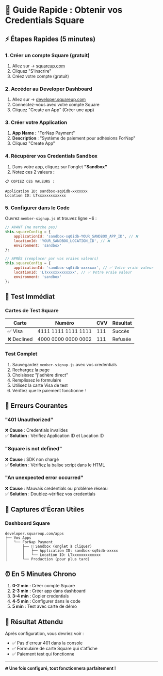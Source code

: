 # 🔑 Guide Rapide : Obtenir vos Credentials Square

## ⚡ Étapes Rapides (5 minutes)

### 1. Créer un compte Square (gratuit)
1. Allez sur → [squareup.com](https://squareup.com/fr)
2. Cliquez "S'inscrire"
3. Créez votre compte (gratuit)

### 2. Accéder au Developer Dashboard
1. Allez sur → [developer.squareup.com](https://developer.squareup.com/apps)
2. Connectez-vous avec votre compte Square
3. Cliquez "Create an App" (Créer une app)

### 3. Créer votre Application
1. **App Name** : "ForNap Payment"
2. **Description** : "Système de paiement pour adhésions ForNap"
3. Cliquez "Create App"

### 4. Récupérer vos Credentials Sandbox
1. Dans votre app, cliquez sur l'onglet **"Sandbox"**
2. Notez ces 2 valeurs :

```
📋 COPIEZ CES VALEURS :

Application ID: sandbox-sq0idb-xxxxxxx
Location ID: LTxxxxxxxxxxxxx
```

### 5. Configurer dans le Code

Ouvrez `member-signup.js` et trouvez ligne ~6 :

```javascript
// AVANT (ne marche pas)
this.squareConfig = {
    applicationId: 'sandbox-sq0idb-YOUR_SANDBOX_APP_ID', // ❌
    locationId: 'YOUR_SANDBOX_LOCATION_ID', // ❌
    environment: 'sandbox'
};

// APRÈS (remplacer par vos vraies valeurs)
this.squareConfig = {
    applicationId: 'sandbox-sq0idb-xxxxxxx', // ✅ Votre vraie valeur
    locationId: 'LTxxxxxxxxxxxxx', // ✅ Votre vraie valeur
    environment: 'sandbox'
};
```

## 🧪 Test Immédiat

### Cartes de Test Square
| Carte | Numéro | CVV | Résultat |
|-------|--------|-----|----------|
| ✅ Visa | 4111 1111 1111 1111 | 111 | Succès |
| ❌ Declined | 4000 0000 0000 0002 | 111 | Refusée |

### Test Complet
1. Sauvegardez `member-signup.js` avec vos credentials
2. Rechargez la page
3. Choisissez "j'adhère direct"
4. Remplissez le formulaire
5. Utilisez la carte Visa de test
6. Vérifiez que le paiement fonctionne !

## 🚨 Erreurs Courantes

### "401 Unauthorized"
❌ **Cause** : Credentials invalides  
✅ **Solution** : Vérifiez Application ID et Location ID

### "Square is not defined"
❌ **Cause** : SDK non chargé  
✅ **Solution** : Vérifiez la balise script dans le HTML

### "An unexpected error occurred"
❌ **Cause** : Mauvais credentials ou problème réseau  
✅ **Solution** : Doublez-vérifiez vos credentials

## 📱 Captures d'Écran Utiles

### Dashboard Square
```
developer.squareup.com/apps
├── Vos Apps
│   └── ForNap Payment
│       ├── 📍 Sandbox (onglet à cliquer)
│       │   ├── Application ID: sandbox-sq0idb-xxxxx
│       │   └── Location ID: LTxxxxxxxxxxxxx
│       └── Production (pour plus tard)
```

## ⏰ En 5 Minutes Chrono

1. **0-2 min** : Créer compte Square
2. **2-3 min** : Créer app dans dashboard
3. **3-4 min** : Copier credentials
4. **4-5 min** : Configurer dans le code
5. **5 min** : Test avec carte de démo

## 🎯 Résultat Attendu

Après configuration, vous devriez voir :
- ✅ Pas d'erreur 401 dans la console
- ✅ Formulaire de carte Square qui s'affiche
- ✅ Paiement test qui fonctionne

---

**🔥 Une fois configuré, tout fonctionnera parfaitement !** 